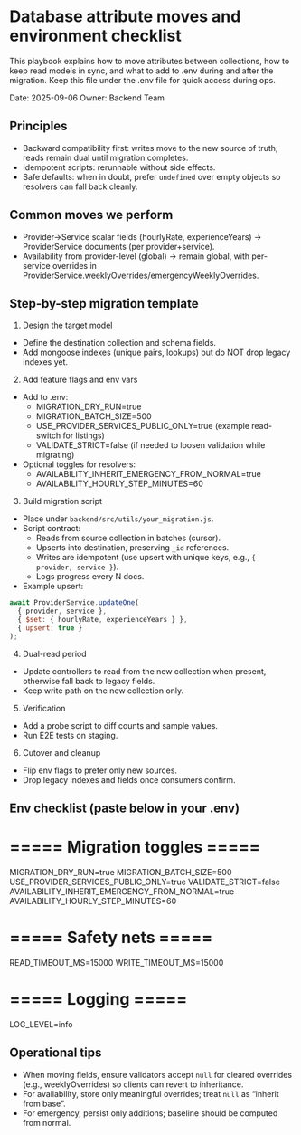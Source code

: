 # Database attribute moves and environment checklist

This playbook explains how to move attributes between collections, how to keep read models in sync, and what to add to .env during and after the migration. Keep this file under the .env file for quick access during ops.

Date: 2025-09-06
Owner: Backend Team

## Principles
- Backward compatibility first: writes move to the new source of truth; reads remain dual until migration completes.
- Idempotent scripts: rerunnable without side effects.
- Safe defaults: when in doubt, prefer `undefined` over empty objects so resolvers can fall back cleanly.

## Common moves we perform
- Provider->Service scalar fields (hourlyRate, experienceYears) → ProviderService documents (per provider+service).
- Availability from provider-level (global) → remain global, with per-service overrides in ProviderService.weeklyOverrides/emergencyWeeklyOverrides.

## Step-by-step migration template
1) Design the target model
- Define the destination collection and schema fields.
- Add mongoose indexes (unique pairs, lookups) but do NOT drop legacy indexes yet.

2) Add feature flags and env vars
- Add to .env:
  - MIGRATION_DRY_RUN=true
  - MIGRATION_BATCH_SIZE=500
  - USE_PROVIDER_SERVICES_PUBLIC_ONLY=true (example read-switch for listings)
  - VALIDATE_STRICT=false (if needed to loosen validation while migrating)
- Optional toggles for resolvers:
  - AVAILABILITY_INHERIT_EMERGENCY_FROM_NORMAL=true
  - AVAILABILITY_HOURLY_STEP_MINUTES=60

3) Build migration script
- Place under `backend/src/utils/your_migration.js`.
- Script contract:
  - Reads from source collection in batches (cursor).
  - Upserts into destination, preserving `_id` references.
  - Writes are idempotent (use upsert with unique keys, e.g., `{ provider, service }`).
  - Logs progress every N docs.
- Example upsert:
```js
await ProviderService.updateOne(
  { provider, service },
  { $set: { hourlyRate, experienceYears } },
  { upsert: true }
);
```

4) Dual-read period
- Update controllers to read from the new collection when present, otherwise fall back to legacy fields.
- Keep write path on the new collection only.

5) Verification
- Add a probe script to diff counts and sample values.
- Run E2E tests on staging.

6) Cutover and cleanup
- Flip env flags to prefer only new sources.
- Drop legacy indexes and fields once consumers confirm.

## Env checklist (paste below in your .env)

# ===== Migration toggles =====
MIGRATION_DRY_RUN=true
MIGRATION_BATCH_SIZE=500
USE_PROVIDER_SERVICES_PUBLIC_ONLY=true
VALIDATE_STRICT=false
AVAILABILITY_INHERIT_EMERGENCY_FROM_NORMAL=true
AVAILABILITY_HOURLY_STEP_MINUTES=60

# ===== Safety nets =====
READ_TIMEOUT_MS=15000
WRITE_TIMEOUT_MS=15000

# ===== Logging =====
LOG_LEVEL=info

## Operational tips
- When moving fields, ensure validators accept `null` for cleared overrides (e.g., weeklyOverrides) so clients can revert to inheritance.
- For availability, store only meaningful overrides; treat `null` as “inherit from base”.
- For emergency, persist only additions; baseline should be computed from normal.
